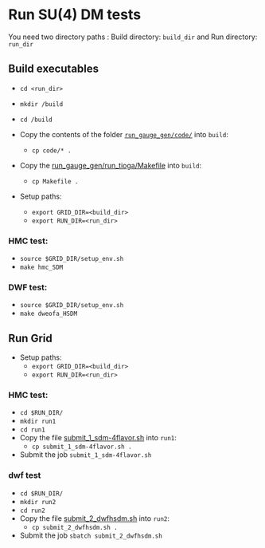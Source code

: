 # Run SU(4) DM tests
You need two directory paths : Build directory: `build_dir` and Run directory: `run_dir`
## Build executables
- `cd <run_dir>`
- `mkdir /build`
- `cd /build`
- Copy the contents of the folder [`run_gauge_gen/code/`](https://github.com/vmos1/su4_dm_grid_lsd/tree/main/run_gauge_gen/code) into `build`: 
  - `cp code/* .`
- Copy the [run_gauge_gen/run_tioga/Makefile](https://github.com/vmos1/su4_dm_grid_lsd/blob/main/run_gauge_gen/run_tioga/Makefile) into `build`: 
  - `cp Makefile .`

- Setup paths:
  - `export GRID_DIR=<build_dir>`
  - `export RUN_DIR=<run_dir>`
### HMC test: 
- `source $GRID_DIR/setup_env.sh`
- `make hmc_SDM`
### DWF test: 
- `source $GRID_DIR/setup_env.sh`
- `make dweofa_HSDM`


## Run Grid

- Setup paths:
  - `export GRID_DIR=<build_dir>`
  - `export RUN_DIR=<run_dir>`

### HMC test:
- `cd $RUN_DIR/`
- `mkdir run1`
- `cd run1`
- Copy the file [submit_1_sdm-4flavor.sh](https://github.com/vmos1/su4_dm_grid_lsd/blob/main/run_gauge_gen/run_tioga/submit_1_sdm-4flavor.sh) into `run1`:
  - `cp submit_1_sdm-4flavor.sh .`
- Submit the job `submit_1_sdm-4flavor.sh`

### dwf test
- `cd $RUN_DIR/`
- `mkdir run2`
- `cd run2`
- Copy the file [submit_2_dwfhsdm.sh](https://github.com/vmos1/su4_dm_grid_lsd/blob/main/run_gauge_gen/run_tioga/submit_2_dwf-hsdm.sh) into `run2`:
  - `cp submit_2_dwfhsdm.sh .`
- Submit the job `sbatch submit_2_dwfhsdm.sh`
